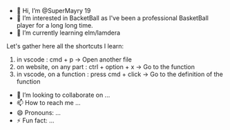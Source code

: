- 👋 Hi, I’m @SuperMayry 19 
- 👀 I’m interested in BacketBall as I've been a professional BasketBall player for a long long time.
- 🌱 I’m currently learning elm/lamdera

Let's gather here all the shortcuts I learn:

1) in vscode : cmd + p -> Open another file
2) on website, on any part : ctrl + option + x -> Go to the function
3) in vscode, on a function : press cmd + click -> Go to the definition of the function


- 💞️ I’m looking to collaborate on ...
- 📫 How to reach me ...
- 😄 Pronouns: ...
- ⚡ Fun fact: ...

<!---
SuperMayry/SuperMayry is a ✨ special ✨ repository because its `README.md` (this file) appears on your GitHub profile.
You can click the Preview link to take a look at your changes.
--->



<!-- displayMyClock : FrontendModel -> Element FrontendMsg
displayMyClock model =
    let
        hour =
            toFloat (Time.toHour model.zone model.time)
        minute =
            toFloat (Time.toMinute model.zone model.time)
        second =
            toFloat (Time.toSecond model.zone model.time)
    in
    html <|
        Svg.svg
            [ viewBox "0 0 400 400"
            , Svg.width "400"
            , Svg.height "400"
            ]
            [ Svg.circle [ Svg.cx "200", Svg.cy "200", Svg.r "120", Svg.fill "#1293D8" ] []
            , viewHand 6 60 (hour / 12)
            , viewHand 6 90 (minute / 60)
            , viewHand 3 90 (second / 60)
            ]
viewHand : Int -> Float -> Float -> Svg msg
viewHand width length turns =
    let
        t =
            2 * pi * (turns - 0.25)
        x =
            200 + length * cos t
        y =
            200 + length * sin t
    in
    line
        [ Svg.x1 "200"
        , Svg.y1 "200"
        , Svg.x2 (String.fromFloat x)
        , Svg.y2 (String.fromFloat y)
        , Svg.stroke "white"
        , Svg.strokeWidth (String.fromInt width)
        , Svg.strokeLinecap "round"
        ]
        [] -->
